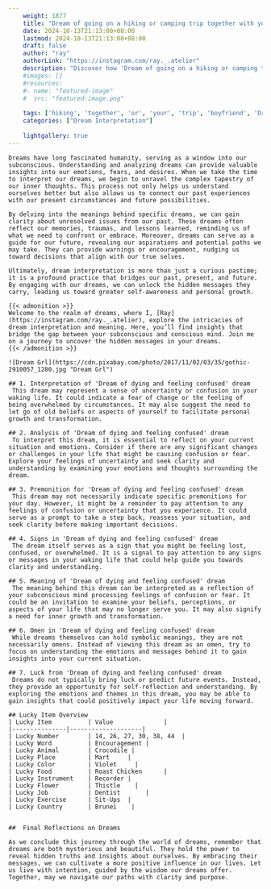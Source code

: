 ```yaml
---
    weight: 1877
    title: "Dream of going on a hiking or camping trip together with your boyfriend"  # Assuming 'title' column exists
    date: 2024-10-13T21:13:00+08:00
    lastmod: 2024-10-13T21:13:00+08:00
    draft: false
    author: "ray"
    authorLink: "https://instagram.com/ray._.atelier"
    description: "Discover how 'Dream of going on a hiking or camping trip together with your boyfriend' can interpret your future and uncover its significant meanings in your life."
    #images: []
    #resources:
    #- name: "featured-image"
    #  src: "featured-image.png"
    
    tags: ['hiking', 'together', 'or', 'your', 'trip', 'boyfriend', 'Dream', 'going', 'camping', 'a', 'on', 'of', 'with']
    categories: ["Dream Interpretation"]
    
    lightgallery: true
---
```

    
    Dreams have long fascinated humanity, serving as a window into our subconscious. Understanding and analyzing dreams can provide valuable insights into our emotions, fears, and desires. When we take the time to interpret our dreams, we begin to unravel the complex tapestry of our inner thoughts. This process not only helps us understand ourselves better but also allows us to connect our past experiences with our present circumstances and future possibilities.
    
    By delving into the meanings behind specific dreams, we can gain clarity about unresolved issues from our past. These dreams often reflect our memories, traumas, and lessons learned, reminding us of what we need to confront or embrace. Moreover, dreams can serve as a guide for our future, revealing our aspirations and potential paths we may take. They can provide warnings or encouragement, nudging us toward decisions that align with our true selves.
    
    Ultimately, dream interpretation is more than just a curious pastime; it is a profound practice that bridges our past, present, and future. By engaging with our dreams, we can unlock the hidden messages they carry, leading us toward greater self-awareness and personal growth.
    
    {{< admonition >}}
    Welcome to the realm of dreams, where I, [Ray](https://instagram.com/ray._.atelier), explore the intricacies of dream interpretation and meaning. Here, you’ll find insights that bridge the gap between your subconscious and conscious mind. Join me on a journey to uncover the hidden messages in your dreams.
    {{< /admonition >}}
    
    ![Dream Grl](https://cdn.pixabay.com/photo/2017/11/02/03/35/gothic-2910057_1280.jpg "Dream Grl")
    
    ## 1. Interpretation of 'Dream of dying and feeling confused' dream
     This dream may represent a sense of uncertainty or confusion in your waking life. It could indicate a fear of change or the feeling of being overwhelmed by circumstances. It may also suggest the need to let go of old beliefs or aspects of yourself to facilitate personal growth and transformation.
    
    ## 2. Analysis of 'Dream of dying and feeling confused' dream
     To interpret this dream, it is essential to reflect on your current situation and emotions. Consider if there are any significant changes or challenges in your life that might be causing confusion or fear. Explore your feelings of uncertainty and seek clarity and understanding by examining your emotions and thoughts surrounding the dream.
    
    ## 3. Premonition for 'Dream of dying and feeling confused' dream
     This dream may not necessarily indicate specific premonitions for your day. However, it might be a reminder to pay attention to any feelings of confusion or uncertainty that you experience. It could serve as a prompt to take a step back, reassess your situation, and seek clarity before making important decisions.
    
    ## 4. Signs in 'Dream of dying and feeling confused' dream
     The dream itself serves as a sign that you might be feeling lost, confused, or overwhelmed. It is a signal to pay attention to any signs or messages in your waking life that could help guide you towards clarity and understanding.
    
    ## 5. Meaning of 'Dream of dying and feeling confused' dream
     The meaning behind this dream can be interpreted as a reflection of your subconscious mind processing feelings of confusion or fear. It could be an invitation to examine your beliefs, perceptions, or aspects of your life that may no longer serve you. It may also signify a need for inner growth and transformation.
    
    ## 6. Omen in 'Dream of dying and feeling confused' dream
     While dreams themselves can hold symbolic meanings, they are not necessarily omens. Instead of viewing this dream as an omen, try to focus on understanding the emotions and messages behind it to gain insights into your current situation.
    
    ## 7. Luck from 'Dream of dying and feeling confused' dream
     Dreams do not typically bring luck or predict future events. Instead, they provide an opportunity for self-reflection and understanding. By exploring the emotions and themes in this dream, you may be able to gain insights that could positively impact your life moving forward.
    
    ## Lucky Item Overview
    | Lucky Item          | Value              |
    |---------------|--------------------|
    | Lucky Number        | 14, 26, 27, 30, 38, 44  |
    | Lucky Word          | Encouragement |
    | Lucky Animal        | Crocodile |
    | Lucky Place         | Mart     |
    | Lucky Color         | Violet     |
    | Lucky Food          | Roast Chicken      |
    | Lucky Instrument    | Recorder |
    | Lucky Flower        | Thistle    |
    | Lucky Job           | Dentist       |
    | Lucky Exercise      | Sit-Ups  |
    | Lucky Country       | Brunei    |
    
    
    ##  Final Reflections on Dreams
    
    As we conclude this journey through the world of dreams, remember that dreams are both mysterious and beautiful. They hold the power to reveal hidden truths and insights about ourselves. By embracing their messages, we can cultivate a more positive influence in our lives. Let us live with intention, guided by the wisdom our dreams offer. Together, may we navigate our paths with clarity and purpose.
    